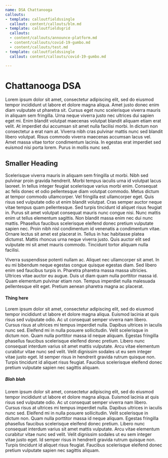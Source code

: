 ```yaml
---
name: DSA Chattanooga
callouts:
- template: calloutfieldssingle
  callout: content/callouts/blm.md
- template: calloutfieldsgrid
  callouts:
  - content/callouts/announce-platform.md
  - content/callouts/covid-19-gumbo.md
  - content/callouts/test.md
- template: calloutfieldssingle
  callout: content/callouts/covid-19-gumbo.md

---
```

# Chattanooga DSA

Lorem ipsum dolor sit amet, consectetur adipiscing elit, sed do eiusmod tempor incididunt ut labore et dolore magna aliqua. Amet justo donec enim diam vulputate ut pharetra sit. Cursus eget nunc scelerisque viverra mauris in aliquam sem fringilla. Urna neque viverra justo nec ultrices dui sapien eget mi. Enim blandit volutpat maecenas volutpat blandit aliquam etiam erat velit. At imperdiet dui accumsan sit amet nulla facilisi morbi. In dictum non consectetur a erat nam at. Viverra nibh cras pulvinar mattis nunc sed blandit libero volutpat. Risus commodo viverra maecenas accumsan lacus vel. Amet massa vitae tortor condimentum lacinia. In egestas erat imperdiet sed euismod nisi porta lorem. Purus in mollis nunc sed.

## Smaller Heading

Scelerisque viverra mauris in aliquam sem fringilla ut morbi. Nibh sed pulvinar proin gravida hendrerit. Morbi tempus iaculis urna id volutpat lacus laoreet. In tellus integer feugiat scelerisque varius morbi enim. Consequat ac felis donec et odio pellentesque diam volutpat commodo. Metus dictum at tempor commodo ullamcorper. Vel fringilla est ullamcorper eget. Quis risus sed vulputate odio ut enim blandit volutpat. Cras semper auctor neque vitae tempus quam pellentesque. Sed turpis tincidunt id aliquet risus feugiat in. Purus sit amet volutpat consequat mauris nunc congue nisi. Nunc mattis enim ut tellus elementum sagittis. Non blandit massa enim nec dui nunc mattis. Phasellus faucibus scelerisque eleifend donec pretium vulputate sapien nec. Proin nibh nisl condimentum id venenatis a condimentum vitae. Ornare lectus sit amet est placerat in. Tellus in hac habitasse platea dictumst. Mattis rhoncus urna neque viverra justo. Quis auctor elit sed vulputate mi sit amet mauris commodo. Tincidunt tortor aliquam nulla facilisi.

Viverra suspendisse potenti nullam ac. Aliquet nec ullamcorper sit amet. In eu mi bibendum neque egestas congue quisque egestas diam. Sed libero enim sed faucibus turpis in. Pharetra pharetra massa massa ultricies. Ultrices vitae auctor eu augue. Duis ut diam quam nulla porttitor massa id. Quam elementum pulvinar etiam non. Tempus imperdiet nulla malesuada pellentesque elit eget. Pretium aenean pharetra magna ac placerat.

#### Thing here

Lorem ipsum dolor sit amet, consectetur adipiscing elit, sed do eiusmod tempor incididunt ut labore et dolore magna aliqua. Euismod lacinia at quis risus sed vulputate odio. Ac ut consequat semper viverra nam libero. Cursus risus at ultrices mi tempus imperdiet nulla. Dapibus ultrices in iaculis nunc sed. Eleifend mi in nulla posuere sollicitudin. Velit scelerisque in dictum non. Quam nulla porttitor massa id neque aliquam. Egestas fringilla phasellus faucibus scelerisque eleifend donec pretium. Libero nunc consequat interdum varius sit amet mattis vulputate. Arcu vitae elementum curabitur vitae nunc sed velit. Velit dignissim sodales ut eu sem integer vitae justo eget. Id semper risus in hendrerit gravida rutrum quisque non. Turpis tincidunt id aliquet risus feugiat. Faucibus scelerisque eleifend donec pretium vulputate sapien nec sagittis aliquam.

##### Blah blah

Lorem ipsum dolor sit amet, consectetur adipiscing elit, sed do eiusmod tempor incididunt ut labore et dolore magna aliqua. Euismod lacinia at quis risus sed vulputate odio. Ac ut consequat semper viverra nam libero. Cursus risus at ultrices mi tempus imperdiet nulla. Dapibus ultrices in iaculis nunc sed. Eleifend mi in nulla posuere sollicitudin. Velit scelerisque in dictum non. Quam nulla porttitor massa id neque aliquam. Egestas fringilla phasellus faucibus scelerisque eleifend donec pretium. Libero nunc consequat interdum varius sit amet mattis vulputate. Arcu vitae elementum curabitur vitae nunc sed velit. Velit dignissim sodales ut eu sem integer vitae justo eget. Id semper risus in hendrerit gravida rutrum quisque non. Turpis tincidunt id aliquet risus feugiat. Faucibus scelerisque eleifend donec pretium vulputate sapien nec sagittis aliquam.